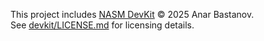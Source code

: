 This project includes [NASM DevKit](https://github.com/anar-bastanov/nasm-devkit/blob/main/devkit/README.md) &copy; 2025 Anar Bastanov.</br>
See [devkit/LICENSE.md](https://github.com/anar-bastanov/nasm-devkit/blob/main/devkit/LICENSE.md) for licensing details.
